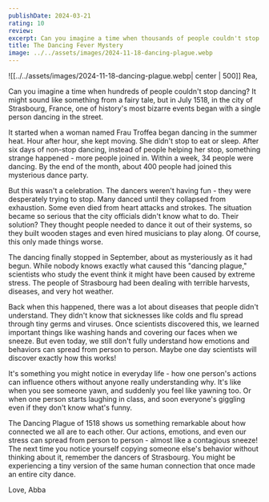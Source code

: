```yaml
---
publishDate: 2024-03-21
rating: 10
review: 
excerpt: Can you imagine a time when thousands of people couldn't stop dancing? In 1518, a mysterious "dance fever" swept through a city, revealing fascinating insights about how our minds and behaviors can influence each other.
title: The Dancing Fever Mystery
image: ../../assets/images/2024-11-18-dancing-plague.webp
---
```


![[../../assets/images/2024-11-18-dancing-plague.webp| center | 500]]
Rea,

Can you imagine a time when hundreds of people couldn't stop dancing? It might sound like something from a fairy tale, but in July 1518, in the city of Strasbourg, France, one of history's most bizarre events began with a single person dancing in the street.

It started when a woman named Frau Troffea began dancing in the summer heat. Hour after hour, she kept moving. She didn't stop to eat or sleep. After six days of non-stop dancing, instead of people helping her stop, something strange happened - more people joined in. Within a week, 34 people were dancing. By the end of the month, about 400 people had joined this mysterious dance party.

But this wasn't a celebration. The dancers weren't having fun - they were desperately trying to stop. Many danced until they collapsed from exhaustion. Some even died from heart attacks and strokes. The situation became so serious that the city officials didn't know what to do. Their solution? They thought people needed to dance it out of their systems, so they built wooden stages and even hired musicians to play along. Of course, this only made things worse.

The dancing finally stopped in September, about as mysteriously as it had begun. While nobody knows exactly what caused this "dancing plague," scientists who study the event think it might have been caused by extreme stress. The people of Strasbourg had been dealing with terrible harvests, diseases, and very hot weather.

Back when this happened, there was a lot about diseases that people didn't understand. They didn't know that sicknesses like colds and flu spread through tiny germs and viruses. Once scientists discovered this, we learned important things like washing hands and covering our faces when we sneeze. But even today, we still don't fully understand how emotions and behaviors can spread from person to person. Maybe one day scientists will discover exactly how this works!

It's something you might notice in everyday life - how one person's actions can influence others without anyone really understanding why. It's like when you see someone yawn, and suddenly you feel like yawning too. Or when one person starts laughing in class, and soon everyone's giggling even if they don't know what's funny.

The Dancing Plague of 1518 shows us something remarkable about how connected we all are to each other. Our actions, emotions, and even our stress can spread from person to person - almost like a contagious sneeze! The next time you notice yourself copying someone else's behavior without thinking about it, remember the dancers of Strasbourg. You might be experiencing a tiny version of the same human connection that once made an entire city dance.

Love,
Abba
